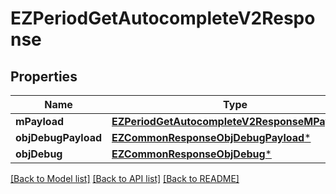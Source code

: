 # EZPeriodGetAutocompleteV2Response

## Properties
Name | Type | Description | Notes
------------ | ------------- | ------------- | -------------
**mPayload** | [**EZPeriodGetAutocompleteV2ResponseMPayload***](EZPeriodGetAutocompleteV2ResponseMPayload.md) |  | 
**objDebugPayload** | [**EZCommonResponseObjDebugPayload***](EZCommonResponseObjDebugPayload.md) |  | [optional] 
**objDebug** | [**EZCommonResponseObjDebug***](EZCommonResponseObjDebug.md) |  | [optional] 

[[Back to Model list]](../README.md#documentation-for-models) [[Back to API list]](../README.md#documentation-for-api-endpoints) [[Back to README]](../README.md)


